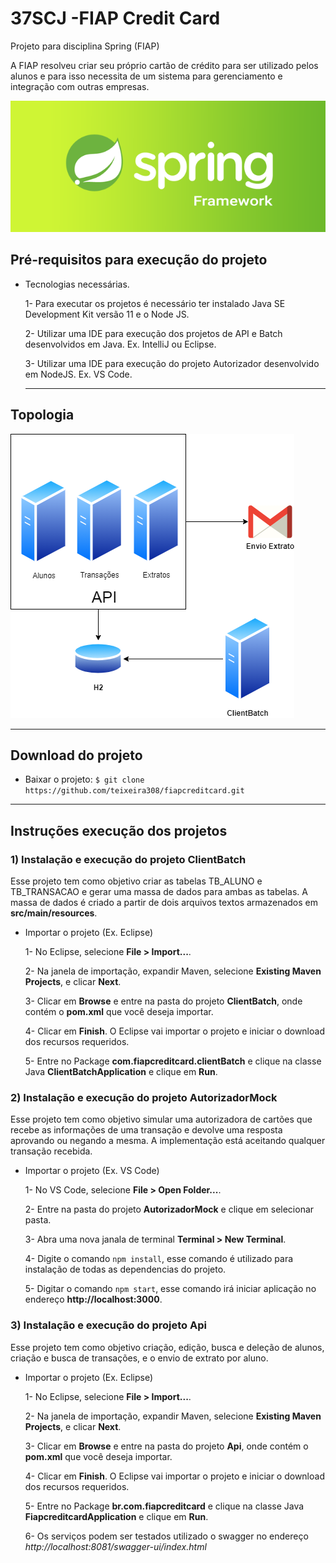 # 37SCJ -FIAP Credit Card
Projeto para disciplina Spring (FIAP)

A FIAP resolveu criar seu próprio cartão de crédito para ser utilizado pelos alunos e para isso necessita de um sistema para gerenciamento e integração com outras empresas. 

![Imagem Spring Framework](Images/spring.png)

##  Pré-requisitos para execução do projeto
- Tecnologias necessárias.

  1- Para executar os projetos é necessário ter instalado Java SE Development Kit versão 11 e o Node JS.
  
  2- Utilizar uma IDE para execução dos projetos de API e Batch desenvolvidos em Java. Ex. IntelliJ ou Eclipse.
  
  3- Utilizar uma IDE para execução do projeto Autorizador desenvolvido em NodeJS. Ex. VS Code.
  
  ---
## Topologia

![Imagem Topologia](Images/topologia.png)

---

## Download do projeto

- Baixar o projeto: `$ git clone https://github.com/teixeira308/fiapcreditcard.git`

---

## Instruções execução dos projetos

### 1) Instalação e execução do projeto ClientBatch
Esse projeto tem como objetivo criar as tabelas TB_ALUNO e TB_TRANSACAO e gerar uma massa de dados para ambas as tabelas. A massa de dados é criado a partir de dois arquivos textos armazenados em **src/main/resources**.

- Importar o projeto (Ex. Eclipse)

  1- No Eclipse, selecione **File > Import...**.
  
  2- Na janela de importação, expandir Maven, selecione **Existing Maven Projects**, e clicar **Next**.
  
  3- Clicar em **Browse** e entre na pasta do projeto **ClientBatch**, onde contém o **pom.xml** que você deseja importar.
  
  4- Clicar em **Finish**. O Eclipse vai importar o projeto e iniciar o download dos recursos requeridos.
  
  5- Entre no Package **com.fiapcreditcard.clientBatch** e clique na classe Java **ClientBatchApplication** e clique em **Run**.

### 2) Instalação e execução do projeto AutorizadorMock
Esse projeto tem como objetivo simular uma autorizadora de cartões que recebe as informações de uma transação e devolve uma resposta aprovando ou negando a mesma. A implementação está aceitando qualquer transação recebida.

- Importar o projeto (Ex. VS Code)

  1- No VS Code, selecione **File > Open Folder...**.
  
  2- Entre na pasta do projeto **AutorizadorMock** e clique em selecionar pasta.
  
  3- Abra uma nova janala de terminal **Terminal > New Terminal**.
  
  4- Digite o comando `npm install`, esse comando é utilizado para instalação de todas as dependencias do projeto.
  
  5- Digitar o comando `npm start`, esse comando irá iniciar aplicação no endereço **http://localhost:3000**.

### 3) Instalação e execução do projeto Api
Esse projeto tem como objetivo criação, edição, busca e deleção de alunos, criação e busca de transações, e o envio de extrato por aluno.

- Importar o projeto (Ex. Eclipse)

  1- No Eclipse, selecione **File > Import...**.
  
  2- Na janela de importação, expandir Maven, selecione **Existing Maven Projects**, e clicar **Next**.
  
  3- Clicar em **Browse** e entre na pasta do projeto **Api**, onde contém o **pom.xml** que você deseja importar.
  
  4- Clicar em **Finish**. O Eclipse vai importar o projeto e iniciar o download dos recursos requeridos.
  
  5- Entre no Package **br.com.fiapcreditcard** e clique na classe Java **FiapcreditcardApplication** e clique em **Run**.
  
  6- Os serviços podem ser testados utilizado o swagger no endereço *http://localhost:8081/swagger-ui/index.html*
